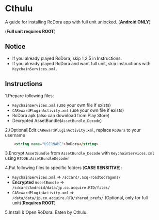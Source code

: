 # Cthulu
A guide for installing RoDora app with full unit unlocked. (**Android ONLY**)

(**Full unit requires ROOT**)

Notice
---
* If you already played RoDora, skip 1,2,5 in Instructions.
* If you already played RoDora and want full unit, skip instructions with `KeychainServices.xml`.

Instructions
----
1.Prepare following files:
* `KeychainServices.xml` (use your own file if exists)
* `CARewardPluginActivity.xml` (use your own file if exists)
* RoDora apk (also can download from Play Store)
* Decrypted AssetBundle(`AssetBundle_Decode`)

2.(Optional)Edit `CARewardPluginActivity.xml`, replace `RoDora` to your username
```html
    <string name="USERNAME">RoDora</string>
```
  
3.Encrypt `AssetBundle` from `AssetBundle_Decode` with `KeychainServices.xml` using `RTDDE.AssetBundleDecoder`

4.Put following files to specific folders (**CASE SENSITIVE**):
* `KeychainServices.xml` => `/sdcard/.acq-roadtodragons/`
* **Encrypted** `AssetBundle` => `/sdcard/Android/data/jp.co.acquire.RTD/files/`
* `CARewardPluginActivity.xml` => `/data/data/jp.co.acquire.RTD/shared_prefs/` (Optional, only for full unit)(**Requires ROOT**)

5.Install & Open RoDora. Eaten by Cthulu.